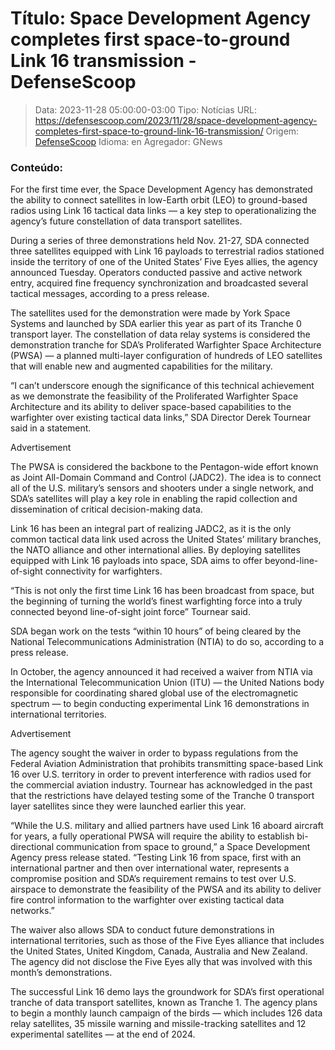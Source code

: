 # Título: Space Development Agency completes first space-to-ground Link 16 transmission - DefenseScoop

>Data: 2023-11-28 05:00:00-03:00
>Tipo: Notícias
>URL: https://defensescoop.com/2023/11/28/space-development-agency-completes-first-space-to-ground-link-16-transmission/
>Origem: [DefenseScoop](https://defensescoop.com)
>Idioma: en
>Agregador: GNews

### Conteúdo:

For the first time ever, the Space Development Agency has demonstrated the ability to connect satellites in low-Earth orbit (LEO) to ground-based radios using Link 16 tactical data links — a key step to operationalizing the agency’s future constellation of data transport satellites.

During a series of three demonstrations held Nov. 21-27, SDA connected three satellites equipped with Link 16 payloads to terrestrial radios stationed inside the territory of one of the United States’ Five Eyes allies, the agency announced Tuesday. Operators conducted passive and active network entry, acquired fine frequency synchronization and broadcasted several tactical messages, according to a press release.

The satellites used for the demonstration were made by York Space Systems and launched by SDA earlier this year as part of its Tranche 0 transport layer. The constellation of data relay systems is considered the demonstration tranche for SDA’s Proliferated Warfighter Space Architecture (PWSA) — a planned multi-layer configuration of hundreds of LEO satellites that will enable new and augmented capabilities for the military.

“I can’t underscore enough the significance of this technical achievement as we demonstrate the feasibility of the Proliferated Warfighter Space Architecture and its ability to deliver space-based capabilities to the warfighter over existing tactical data links,” SDA Director Derek Tournear said in a statement.

Advertisement

The PWSA is considered the backbone to the Pentagon-wide effort known as Joint All-Domain Command and Control (JADC2). The idea is to connect all of the U.S. military’s sensors and shooters under a single network, and SDA’s satellites will play a key role in enabling the rapid collection and dissemination of critical decision-making data.

Link 16 has been an integral part of realizing JADC2, as it is the only common tactical data link used across the United States’ military branches, the NATO alliance and other international allies. By deploying satellites equipped with Link 16 payloads into space, SDA aims to offer beyond-line-of-sight connectivity for warfighters.

“This is not only the first time Link 16 has been broadcast from space, but the beginning of turning the world’s finest warfighting force into a truly connected beyond line-of-sight joint force” Tournear said.

SDA began work on the tests “within 10 hours” of being cleared by the National Telecommunications Administration (NTIA) to do so, according to a press release.

In October, the agency announced it had received a waiver from NTIA via the International Telecommunication Union (ITU) — the United Nations body responsible for coordinating shared global use of the electromagnetic spectrum — to begin conducting experimental Link 16 demonstrations in international territories.

Advertisement

The agency sought the waiver in order to bypass regulations from the Federal Aviation Administration that prohibits transmitting space-based Link 16 over U.S. territory in order to prevent interference with radios used for the commercial aviation industry. Tournear has acknowledged in the past that the restrictions have delayed testing some of the Tranche 0 transport layer satellites since they were launched earlier this year.

“While the U.S. military and allied partners have used Link 16 aboard aircraft for years, a fully operational PWSA will require the ability to establish bi-directional communication from space to ground,” a Space Development Agency press release stated. “Testing Link 16 from space, first with an international partner and then over international water, represents a compromise position and SDA’s requirement remains to test over U.S. airspace to demonstrate the feasibility of the PWSA and its ability to deliver fire control information to the warfighter over existing tactical data networks.”

The waiver also allows SDA to conduct future demonstrations in international territories, such as those of the Five Eyes alliance that includes the United States, United Kingdom, Canada, Australia and New Zealand. The agency did not disclose the Five Eyes ally that was involved with this month’s demonstrations.

The successful Link 16 demo lays the groundwork for SDA’s first operational tranche of data transport satellites, known as Tranche 1. The agency plans to begin a monthly launch campaign of the birds — which includes 126 data relay satellites, 35 missile warning and missile-tracking satellites and 12 experimental satellites — at the end of 2024.
